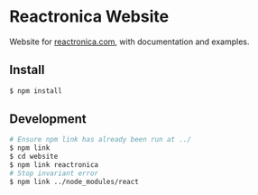 # Reactronica Website

Website for [reactronica.com](https://reactronica.com), with documentation and examples.

## Install

```bash
$ npm install
```

## Development

```bash
# Ensure npm link has already been run at ../
$ npm link
$ cd website
$ npm link reactronica
# Stop invariant error
$ npm link ../node_modules/react
```
